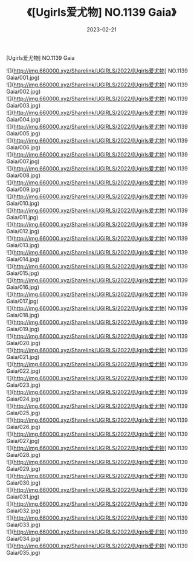 ﻿---
layout: post
title:  《[Ugirls爱尤物] NO.1139 Gaia》
date:   2023-02-21
img: http://img.660000.xyz/Sharelink/UGIRLS/2022/[Ugirls爱尤物] NO.1139 Gaia/000.jpg
categories: [美女, 清纯, 唯美]
---

[Ugirls爱尤物] NO.1139 Gaia

 ![](http://img.660000.xyz/Sharelink/UGIRLS/2022/[Ugirls爱尤物] NO.1139 Gaia/001.jpg) <br>![](http://img.660000.xyz/Sharelink/UGIRLS/2022/[Ugirls爱尤物] NO.1139 Gaia/002.jpg) <br>![](http://img.660000.xyz/Sharelink/UGIRLS/2022/[Ugirls爱尤物] NO.1139 Gaia/003.jpg) <br>![](http://img.660000.xyz/Sharelink/UGIRLS/2022/[Ugirls爱尤物] NO.1139 Gaia/004.jpg) <br>![](http://img.660000.xyz/Sharelink/UGIRLS/2022/[Ugirls爱尤物] NO.1139 Gaia/005.jpg) <br>![](http://img.660000.xyz/Sharelink/UGIRLS/2022/[Ugirls爱尤物] NO.1139 Gaia/006.jpg) <br>![](http://img.660000.xyz/Sharelink/UGIRLS/2022/[Ugirls爱尤物] NO.1139 Gaia/007.jpg) <br>![](http://img.660000.xyz/Sharelink/UGIRLS/2022/[Ugirls爱尤物] NO.1139 Gaia/008.jpg) <br>![](http://img.660000.xyz/Sharelink/UGIRLS/2022/[Ugirls爱尤物] NO.1139 Gaia/009.jpg) <br>![](http://img.660000.xyz/Sharelink/UGIRLS/2022/[Ugirls爱尤物] NO.1139 Gaia/010.jpg) <br>![](http://img.660000.xyz/Sharelink/UGIRLS/2022/[Ugirls爱尤物] NO.1139 Gaia/011.jpg) <br>![](http://img.660000.xyz/Sharelink/UGIRLS/2022/[Ugirls爱尤物] NO.1139 Gaia/012.jpg) <br>![](http://img.660000.xyz/Sharelink/UGIRLS/2022/[Ugirls爱尤物] NO.1139 Gaia/013.jpg) <br>![](http://img.660000.xyz/Sharelink/UGIRLS/2022/[Ugirls爱尤物] NO.1139 Gaia/014.jpg) <br>![](http://img.660000.xyz/Sharelink/UGIRLS/2022/[Ugirls爱尤物] NO.1139 Gaia/015.jpg) <br>![](http://img.660000.xyz/Sharelink/UGIRLS/2022/[Ugirls爱尤物] NO.1139 Gaia/016.jpg) <br>![](http://img.660000.xyz/Sharelink/UGIRLS/2022/[Ugirls爱尤物] NO.1139 Gaia/017.jpg) <br>![](http://img.660000.xyz/Sharelink/UGIRLS/2022/[Ugirls爱尤物] NO.1139 Gaia/018.jpg) <br>![](http://img.660000.xyz/Sharelink/UGIRLS/2022/[Ugirls爱尤物] NO.1139 Gaia/019.jpg) <br>![](http://img.660000.xyz/Sharelink/UGIRLS/2022/[Ugirls爱尤物] NO.1139 Gaia/020.jpg) <br>![](http://img.660000.xyz/Sharelink/UGIRLS/2022/[Ugirls爱尤物] NO.1139 Gaia/021.jpg) <br>![](http://img.660000.xyz/Sharelink/UGIRLS/2022/[Ugirls爱尤物] NO.1139 Gaia/022.jpg) <br>![](http://img.660000.xyz/Sharelink/UGIRLS/2022/[Ugirls爱尤物] NO.1139 Gaia/023.jpg) <br>![](http://img.660000.xyz/Sharelink/UGIRLS/2022/[Ugirls爱尤物] NO.1139 Gaia/024.jpg) <br>![](http://img.660000.xyz/Sharelink/UGIRLS/2022/[Ugirls爱尤物] NO.1139 Gaia/025.jpg) <br>![](http://img.660000.xyz/Sharelink/UGIRLS/2022/[Ugirls爱尤物] NO.1139 Gaia/026.jpg) <br>![](http://img.660000.xyz/Sharelink/UGIRLS/2022/[Ugirls爱尤物] NO.1139 Gaia/027.jpg) <br>![](http://img.660000.xyz/Sharelink/UGIRLS/2022/[Ugirls爱尤物] NO.1139 Gaia/028.jpg) <br>![](http://img.660000.xyz/Sharelink/UGIRLS/2022/[Ugirls爱尤物] NO.1139 Gaia/029.jpg) <br>![](http://img.660000.xyz/Sharelink/UGIRLS/2022/[Ugirls爱尤物] NO.1139 Gaia/030.jpg) <br>![](http://img.660000.xyz/Sharelink/UGIRLS/2022/[Ugirls爱尤物] NO.1139 Gaia/031.jpg) <br>![](http://img.660000.xyz/Sharelink/UGIRLS/2022/[Ugirls爱尤物] NO.1139 Gaia/032.jpg) <br>![](http://img.660000.xyz/Sharelink/UGIRLS/2022/[Ugirls爱尤物] NO.1139 Gaia/033.jpg) <br>![](http://img.660000.xyz/Sharelink/UGIRLS/2022/[Ugirls爱尤物] NO.1139 Gaia/034.jpg) <br>![](http://img.660000.xyz/Sharelink/UGIRLS/2022/[Ugirls爱尤物] NO.1139 Gaia/035.jpg) <br>